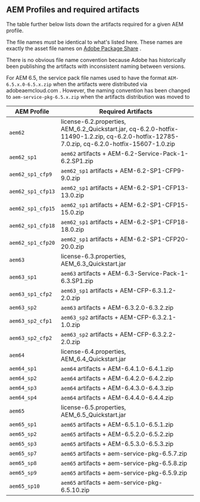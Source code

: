 AEM Profiles and required artifacts
-----------------------------------

The table further below lists down the artifacts required for a given AEM profile.

The file names _must_ be identical to what's listed here. These names are exactly the asset file names on [Adobe Package Share](https://www.adobeaemcloud.com/content/packageshare.html) .

There is no obvious file name convention because Adobe has historically been publishing the artifacts with inconsistent naming between versions.

For AEM 6.5, the service pack file names used to have the format `AEM-6.5.x.0-6.5.x.zip` when the artifacts were distributed via adobeaemcloud.com . However, the naming convention has been changed to `aem-service-pkg-6.5.x.zip` when the artifacts distribution was moved to 

| AEM Profile | Required Artifacts |
|-------------|--------------------|
| `aem62` | license-6.2.properties, AEM_6.2_Quickstart.jar, cq-6.2.0-hotfix-11490-1.2.zip, cq-6.2.0-hotfix-12785-7.0.zip, cq-6.2.0-hotfix-15607-1.0.zip |
| `aem62_sp1` | `aem62` artifacts + AEM-6.2-Service-Pack-1-6.2.SP1.zip |
| `aem62_sp1_cfp9` | `aem62_sp1` artifacts + AEM-6.2-SP1-CFP9-9.0.zip |
| `aem62_sp1_cfp13` | `aem62_sp1` artifacts + AEM-6.2-SP1-CFP13-13.0.zip |
| `aem62_sp1_cfp15` | `aem62_sp1` artifacts + AEM-6.2-SP1-CFP15-15.0.zip |
| `aem62_sp1_cfp18` | `aem62_sp1` artifacts + AEM-6.2-SP1-CFP18-18.0.zip |
| `aem62_sp1_cfp20` | `aem62_sp1` artifacts + AEM-6.2-SP1-CFP20-20.0.zip |
| `aem63` | license-6.3.properties, AEM_6.3_Quickstart.jar |
| `aem63_sp1` | `aem63` artifacts + AEM-6.3-Service-Pack-1-6.3.SP1.zip |
| `aem63_sp1_cfp2` | `aem63_sp1` artifacts + AEM-CFP-6.3.1.2-2.0.zip |
| `aem63_sp2` | `aem63` artifacts + AEM-6.3.2.0-6.3.2.zip |
| `aem63_sp2_cfp1` | `aem63_sp2` artifacts + AEM-CFP-6.3.2.1-1.0.zip |
| `aem63_sp2_cfp2` | `aem63_sp2` artifacts + AEM-CFP-6.3.2.2-2.0.zip |
| `aem64` | license-6.4.properties, AEM_6.4_Quickstart.jar |
| `aem64_sp1` | `aem64` artifacts + AEM-6.4.1.0-6.4.1.zip |
| `aem64_sp2` | `aem64` artifacts + AEM-6.4.2.0-6.4.2.zip |
| `aem64_sp3` | `aem64` artifacts + AEM-6.4.3.0-6.4.3.zip |
| `aem64_sp4` | `aem64` artifacts + AEM-6.4.4.0-6.4.4.zip |
| `aem65` | license-6.5.properties, AEM_6.5_Quickstart.jar |
| `aem65_sp1` | `aem65` artifacts + AEM-6.5.1.0-6.5.1.zip |
| `aem65_sp2` | `aem65` artifacts + AEM-6.5.2.0-6.5.2.zip |
| `aem65_sp3` | `aem65` artifacts + AEM-6.5.3.0-6.5.3.zip |
| `aem65_sp7` | `aem65` artifacts + aem-service-pkg-6.5.7.zip |
| `aem65_sp8` | `aem65` artifacts + aem-service-pkg-6.5.8.zip |
| `aem65_sp9` | `aem65` artifacts + aem-service-pkg-6.5.9.zip |
| `aem65_sp10` | `aem65` artifacts + aem-service-pkg-6.5.10.zip |
